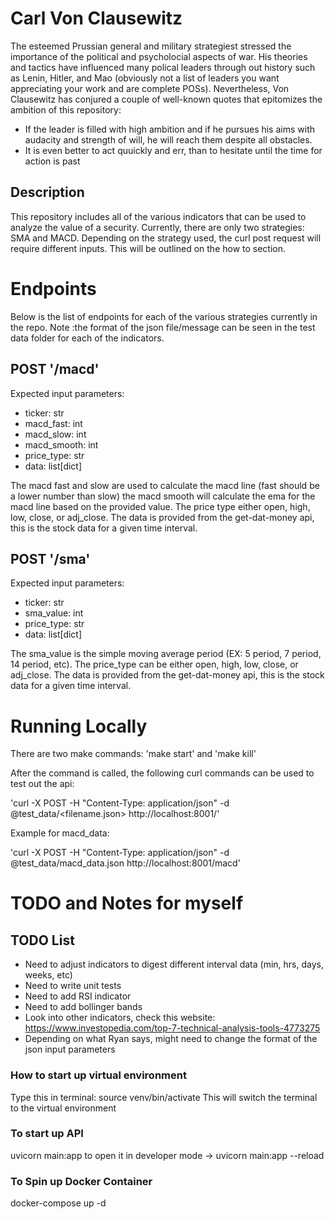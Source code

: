 # Carl Von Clausewitz
The esteemed Prussian general and military strategiest stressed the importance of the political and psycholocial aspects of war. His theories and tactics have influenced many polical leaders through out history such as Lenin, Hitler, and Mao (obviously not a list of leaders you want appreciating your work and are complete POSs). Nevertheless, Von Clausewitz has conjured a couple of well-known quotes that epitomizes the ambition of this repository:
  - If the leader is filled with high ambition and if he pursues his aims with audacity and strength of will, he will reach them despite all obstacles.
  - It is even better to act quuickly and err, than to hesitate until the time for action is past


## Description
This repository includes all of the various indicators that can be used to analyze the value of a security. Currently, there are only two strategies: SMA and MACD. Depending on the strategy used, the curl post request will require different inputs. This will be outlined on the how to section. 


# Endpoints

Below is the list of endpoints for each of the various strategies currently in the repo. Note :the format of the json file/message can be seen in the test data folder for each of the indicators. 

## POST '/macd'

Expected input parameters:
  - ticker: str
  - macd_fast: int
  - macd_slow: int
  - macd_smooth: int
  - price_type: str
  - data: list[dict]

The macd fast and slow are used to calculate the macd line (fast should be a lower number than slow) the macd smooth will calculate the ema for the macd line based on the provided value. The price type either open, high, low, close, or adj_close. The data is provided from the get-dat-money api, this is the stock data for a given time interval.


## POST '/sma'

Expected input parameters:
  - ticker: str
  - sma_value: int
  - price_type: str
  - data: list[dict]

The sma_value is the simple moving average period (EX: 5 period, 7 period, 14 period, etc). The price_type can be either open, high, low, close, or adj_close. The data is provided from the get-dat-money api, this is the stock data for a given time interval.


# Running Locally

There are two make commands: 'make start' and 'make kill'

After the command is called, the following curl commands can be used to test out the api:

'curl -X POST -H "Content-Type: application/json" -d @test_data/<filename.json> http://localhost:8001/<endpoint>'

Example for macd_data:

'curl -X POST -H "Content-Type: application/json" -d @test_data/macd_data.json http://localhost:8001/macd'



# TODO and Notes for myself

## TODO List
  - Need to adjust indicators to digest different interval data (min, hrs, days, weeks, etc)
  - Need to write unit tests
  - Need to add RSI indicator
  - Need to add bollinger bands
  - Look into other indicators, check this website: https://www.investopedia.com/top-7-technical-analysis-tools-4773275
  - Depending on what Ryan says, might need to change the format of the json input parameters

### How to start up virtual environment
Type this in terminal: source venv/bin/activate
This will switch the terminal to the virtual environment

### To start up API
uvicorn main:app
to open it in developer mode -> uvicorn main:app --reload

### To Spin up Docker Container
docker-compose up -d



